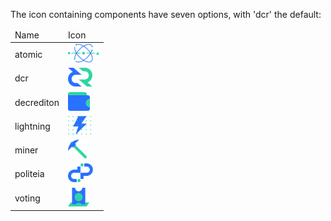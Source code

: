 The icon containing components have seven options, with 'dcr' the default:

<table>
  <thead>
    <tr>
      <td>Name</td>
      <td>Icon</td>
    </tr>
  </thead>
  <tbody>
    <tr>
      <td>atomic</td>
      <td><img src="src/lib/assets/icon/atomic.svg" height="30"></td>
    </tr>
    <tr>
      <td>dcr</td>
      <td><img src="src/lib/assets/icon/dcr.svg" height="30"></td>
    </tr>
    <tr>
      <td>decrediton</td>
      <td><img src="src/lib/assets/icon/decrediton.svg" height="30"></td>
    </tr>
    <tr>
      <td>lightning</td>
      <td><img src="src/lib/assets/icon/lightning.svg" height="30"></td>
    </tr>
    <tr>
      <td>miner</td>
      <td><img src="src/lib/assets/icon/miner.svg" height="30"></td>
    </tr>
    <tr>
      <td>politeia</td>
      <td><img src="src/lib/assets/icon/politeia.svg" height="30"></td>
    </tr>
    <tr>
      <td>voting</td>
      <td><img src="src/lib/assets/icon/voting.svg" height="30"></td>
    </tr>
  </tbody>
</table>
